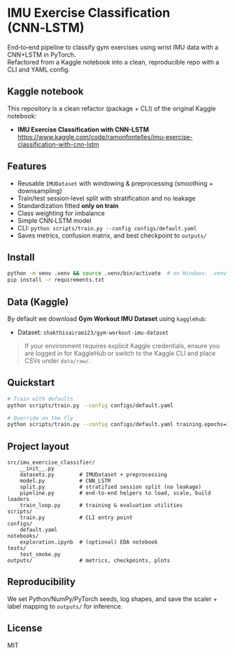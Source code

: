# IMU Exercise Classification (CNN‑LSTM)

End‑to‑end pipeline to classify gym exercises using wrist IMU data with a CNN+LSTM in PyTorch.  
Refactored from a Kaggle notebook into a clean, reproducible repo with a CLI and YAML config.

## Kaggle notebook

This repository is a clean refactor (package + CLI) of the original Kaggle notebook:

- **IMU Exercise Classification with CNN-LSTM**  
  https://www.kaggle.com/code/ramonfontelles/imu-exercise-classification-with-cnn-lstm
  
## Features
- Reusable `IMUDataset` with windowing & preprocessing (smoothing + downsampling)
- Train/test session‑level split with stratification and no leakage
- Standardization fitted **only on train**
- Class weighting for imbalance
- Simple CNN‑LSTM model
- CLI: `python scripts/train.py --config configs/default.yaml`
- Saves metrics, confusion matrix, and best checkpoint to `outputs/`

## Install
```bash
python -m venv .venv && source .venv/bin/activate  # on Windows: .venv\Scripts\activate
pip install -r requirements.txt
```

## Data (Kaggle)
By default we download **Gym Workout IMU Dataset** using `kagglehub`:
- Dataset: `shakthisairam123/gym-workout-imu-dataset`

> If your environment requires explicit Kaggle credentials, ensure you are logged in for KaggleHub or switch to the Kaggle CLI and place CSVs under `data/raw/`.

## Quickstart
```bash
# Train with defaults
python scripts/train.py --config configs/default.yaml

# Override on the fly
python scripts/train.py --config configs/default.yaml training.epochs=10 training.batch_size=64
```

## Project layout
```
src/imu_exercise_classifier/
    __init__.py
    datasets.py        # IMUDataset + preprocessing
    model.py           # CNN_LSTM
    split.py           # stratified session split (no leakage)
    pipeline.py        # end-to-end helpers to load, scale, build loaders
    train_loop.py      # training & evaluation utilities
scripts/
    train.py           # CLI entry point
configs/
    default.yaml
notebooks/
    exploration.ipynb  # (optional) EDA notebook
tests/
    test_smoke.py
outputs/               # metrics, checkpoints, plots
```

## Reproducibility
We set Python/NumPy/PyTorch seeds, log shapes, and save the scaler + label mapping to `outputs/` for inference.

## License
MIT
